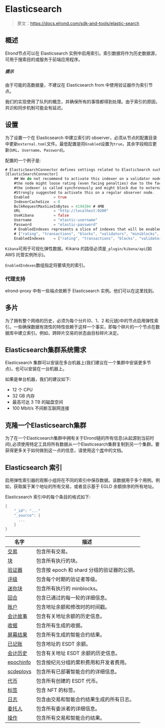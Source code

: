 # Elasticsearch

> 原文：<https://docs.elrond.com/sdk-and-tools/elastic-search>

 ## 概述

Elrond节点可以在 Elasticsearch 实例中启用索引。索引数据将作为历史数据源，可用于搜索目的或服务于前端应用程序。

##### 提示

由于可能的高数据量，不建议在 Elasticsearch from 中使用验证器作为索引节点。

我们的实现使用了队列的概念，并确保所有的事情都得到处理。由于索引的原因，共识和同步机制可能会有延迟。

## 设置

为了设置一个在 Elasticsearch 中建立索引的 observer，必须从节点的配置目录中更新`external.toml`文件。最低配置是将`Enabled`设置为`true`，其余字段相应更新(`URL`、`Username`、`Password`)。

配置的一个例子是:

```rust
# ElasticSearchConnector defines settings related to ElasticSearch such as login information or URL
[ElasticSearchConnector]
    ## We do not recommend to activate this indexer on a validator node since
    #the node might loose rating (even facing penalties) due to the fact that
    #the indexer is called synchronously and might block due to external causes.
    #Strongly suggested to activate this on a regular observer node.
    Enabled           = true
    IndexerCacheSize  = 0
    BulkRequestMaxSizeInBytes = 4194304 # 4MB
    URL               = "http://localhost:9200"
    UseKibana         = false
    Username          = "elastic-username"
    Password          = "elastic-password"
    # EnabledIndexes represents a slice of indexes that will be enabled for indexing. Full list is:
    # ["rating", "transactions", "blocks", "validators", "miniblocks", "rounds", "accounts", "accountshistory", "receipts", "scresults", "accountsesdt", "accountsesdthistory", "epochinfo", "scdeploys", "tokens", "tags", "logs", "delegators", "operations"]
    EnabledIndexes    = ["rating", "transactions", "blocks", "validators", "miniblocks", "rounds", "accounts", "accountshistory", "receipts", "scresults", "accountsesdt", "accountsesdthistory", "epochinfo", "scdeploys", "tokens", "tags", "logs", "delegators", "operations"] 
```

`Kibana`可用于可视化弹性数据。Kikana 的路径必须是`_plugin/kibana/api`(如 AWS 托管实例所示)。

`EnabledIndexes`数组指定将要填充的索引。

### 代理支持

elrond-proxy 中有一些端点依赖于 Elasticsearch 实例。他们可以在这里找到。

## 多片

为了拥有整个网络的历史，必须为每个分片(0、1、2 和元链)中的节点启用弹性索引。一些确保数据有效性的特性依赖于这样一个事实，即每个碎片的一个节点在数据库中建立索引。例如，跨碎片交易的状态由目标碎片决定。

## Elasticsearch集群系统需求

Elasticsearch 集群可以安装在多台机器上(我们建议在一个集群中安装更多节点)，也可以安装在一台机器上。

如果是单台机器，我们的建议如下:

*   12 个 CPU
*   32 GB 内存
*   最高可达 3 TB 的磁盘空间
*   100 Mbit/s 不间断互联网连接

## 克隆一个Elasticsearch集群

为了在一个Elasticsearch集群中拥有关于Elrond链的所有信息(从起源到当前时间),必须使用特定工具将所有数据从一个Elasticsearch集群复制到另一个集群。要获得更多关于如何做到这一点的信息，请使用这个[库](https://github.com/ElrondNetwork/elrond-tools-go/tree/main/elasticreindexer)中的文档。

## Elasticsearch 索引

启用弹性索引器的观察小组将在不同的索引中保存数据。该数据用于多个用例。例如，获取属于某个地址的所有交易，或者显示基于 EGLD 余额排序的所有地址。

Elasticsearch 索引中的每个条目的格式如下:

```rust
{
    "_id": "..."
    "_source": {
      ...
    }
} 
```

| 名字 | 描述 |
| --- | --- |
| [交易](/sdk-and-tools/indices/es-index-transactions) | 包含所有交易。 |
| [块](/sdk-and-tools/indices/es-index-blocks) | 包含所有执行的块。 |
| [验证器](/sdk-and-tools/indices/es-index-validators) | 包含按 epoch 和 shard 分组的验证器的公钥。 |
| [评级](/sdk-and-tools/indices/es-index-rating) | 包含每个时期的验证者等级。 |
| [迷你块](/sdk-and-tools/indices/es-index-miniblocks) | 包含所有执行的 minblocks。 |
| [回合](/sdk-and-tools/indices/es-index-rounds) | 包含已通过的每一轮的详细信息。 |
| [账户](/sdk-and-tools/indices/es-index-accounts) | 包含地址余额和修改时的时间戳。 |
| [会计故事](/sdk-and-tools/indices/es-index-accountshistory) | 包含有关地址余额的历史信息。 |
| [收据](/sdk-and-tools/indices/es-index-receipts) | 包含所有生成的收据。 |
| [屏幕结果](/sdk-and-tools/indices/es-index-scresults) | 包含所有生成的智能合约结果。 |
| [已记账](/sdk-and-tools/indices/es-index-accountsesdt) | 包含地址的 ESDT 余额。 |
| [会计历史](/sdk-and-tools/indices/es-index-accountsesdthistory) | 包含有关地址 ESDT 余额的历史信息。 |
| [epochinfo](/sdk-and-tools/indices/es-index-epochinfo) | 包含按纪元分组的累积费用和开发者费用。 |
| [scdeploys](/sdk-and-tools/indices/es-index-scdeploys) | 包含所有已部署智能合约的详细信息。 |
| [代币](/sdk-and-tools/indices/es-index-tokens) | 包含所有创建的 ESDT 代币。 |
| [标签](/sdk-and-tools/indices/es-index-tags) | 包含 NFT 的标签。 |
| [日志](/sdk-and-tools/indices/es-index-logs) | 包含由交易和智能合约结果生成的所有日志。 |
| [委托人](/sdk-and-tools/indices/es-index-delegators) | 包含所有委派者的详细信息。 |
| [操作](/sdk-and-tools/indices/es-index-operations) | 包含所有交易和智能合约结果。 |